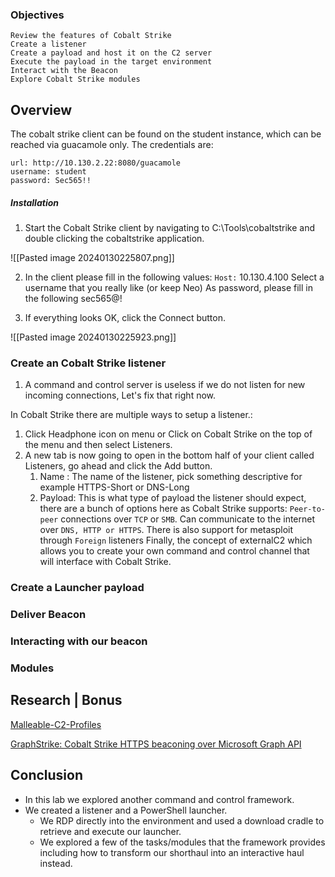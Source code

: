 
### Objectives

    Review the features of Cobalt Strike
    Create a listener
    Create a payload and host it on the C2 server
    Execute the payload in the target environment
    Interact with the Beacon
    Explore Cobalt Strike modules

## Overview 

The cobalt strike client can be found on the student instance, which can be reached via guacamole only. The credentials are:

    url: http://10.130.2.22:8080/guacamole
    username: student
    password: Sec565!!

##### Installation
1. Start the Cobalt Strike client by navigating to C:\Tools\cobaltstrike and double clicking the cobaltstrike application.

![[Pasted image 20240130225807.png]]

2. In the client please fill in the following values:
    `Host:` 10.130.4.100
    Select a username that you really like (or keep Neo)
    As password, please fill in the following sec565@!

3. If everything looks OK, click the Connect button. 

![[Pasted image 20240130225923.png]]
### Create an Cobalt Strike listener
1. A command and control server is useless if we do not listen for new incoming connections, Let's fix that right now.

In Cobalt Strike there are multiple ways to setup a listener.:
1.  Click Headphone icon on menu or Click on Cobalt Strike on the top of the menu and then select Listeners. 
2. A new tab is now going to open in the bottom half of your client called Listeners, go ahead and click the Add button.
	1. Name : The name of the listener, pick something descriptive for example HTTPS-Short or DNS-Long
	2. Payload: This is what type of payload the listener should expect, there are a bunch of options here as Cobalt Strike supports:
        `Peer-to-peer` connections over `TCP` or `SMB`.
        Can communicate to the internet over `DNS, HTTP or HTTPS`.
        There is also support for metasploit through `Foreign` listeners
        Finally, the concept of externalC2 which allows you to create your own command and control channel that will interface with Cobalt Strike.


### Create a Launcher payload


### Deliver Beacon  


### Interacting with our beacon 


### Modules 


## Research | Bonus

[Malleable-C2-Profiles](https://github.com/BC-SECURITY/Malleable-C2-Profiles)

[GraphStrike: Cobalt Strike HTTPS beaconing over Microsoft Graph API](https://github.com/RedSiege/GraphStrike)

## Conclusion
- In this lab we explored another command and control framework. 
- We created a listener and a PowerShell launcher. 
	- We RDP directly into the environment and used a download cradle to retrieve and execute our launcher. 
	- We explored a few of the tasks/modules that the framework provides including how to transform our shorthaul into an interactive haul instead.


